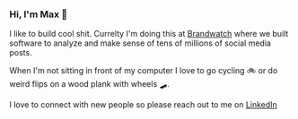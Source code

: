 ### Hi, I'm Max 👋

I like to build cool shit. 
Currelty I'm doing this at [Brandwatch](https://www.brandwatch.com/) where we built software to analyze and make sense of tens of millions of social media posts.

When I'm not sitting in front of my computer I love to go cycling 🚲 or do weird flips on a wood plank with wheels 🛹.

I love to connect with new people so please reach out to me on [LinkedIn](https://www.linkedin.com/in/maximilian-leopold/)
<!--
**Max-Leopold/Max-Leopold** is a ✨ _special_ ✨ repository because its `README.md` (this file) appears on your GitHub profile.

Here are some ideas to get you started:

- 🔭 I’m currently working on ...
- 🌱 I’m currently learning ...
- 👯 I’m looking to collaborate on ...
- 🤔 I’m looking for help with ...
- 💬 Ask me about ...
- 📫 How to reach me: ...
- 😄 Pronouns: ...
- ⚡ Fun fact: ...
-->
